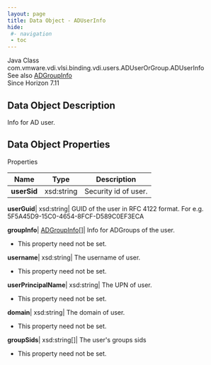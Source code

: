 ```yaml
---
layout: page
title: Data Object - ADUserInfo
hide:
 #- navigation
 - toc
---
```






Java Class
    com.vmware.vdi.vlsi.binding.vdi.users.ADUserOrGroup.ADUserInfo  
See also
     [ADGroupInfo](vdi.users.ADUserOrGroup.ADGroupInfo.md)  
Since 
    Horizon 7.11

## Data Object Description 

Info for AD user. 

## Data Object Properties

Properties

Name |  Type |  Description   
---|---|---  
**userSid**|  xsd:string|  Security id of user.   
  
**userGuid**|  xsd:string|  GUID of the user in RFC 4122 format. For e.g. 5F5A45D9-15C0-4654-8FCF-D589C0EF3ECA   
  
**groupInfo**| [ADGroupInfo[]](vdi.users.ADUserOrGroup.ADGroupInfo.md)|  Info for ADGroups of the user.   


* This property need not be set.

  
**username**|  xsd:string|  The username of user.   


* This property need not be set.

  
**userPrincipalName**|  xsd:string|  The UPN of user.   


* This property need not be set.

  
**domain**|  xsd:string|  The domain of user.   


* This property need not be set.

  
**groupSids**|  xsd:string[]|  The user's groups sids   


* This property need not be set.

  
  
  
 
  
  

